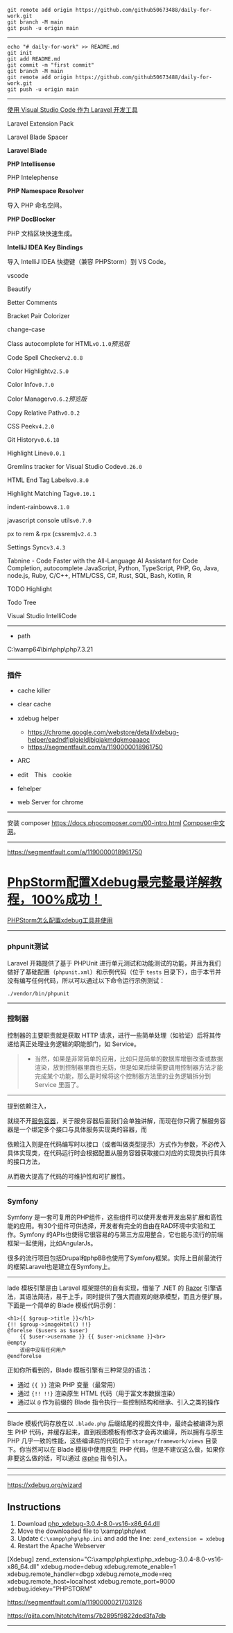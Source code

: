 ```
git remote add origin https://github.com/github50673488/daily-for-work.git
git branch -M main
git push -u origin main
```



---





```
echo "# daily-for-work" >> README.md
git init
git add README.md
git commit -m "first commit"
git branch -M main
git remote add origin https://github.com/github50673488/daily-for-work.git
git push -u origin main
```

---

[使用 Visual Studio Code 作为 Laravel 开发工具](https://laravelacademy.org/post/8016)

Laravel Extension Pack

Laravel Blade Spacer

**Laravel Blade**

**PHP Intellisense**

PHP Intelephense

**PHP Namespace Resolver**

导入 PHP 命名空间。

**PHP DocBlocker**

PHP 文档区块快速生成。

**IntelliJ IDEA Key Bindings**

导入 IntelliJ IDEA 快捷键（兼容 PHPStorm）到 VS Code。



vscode



Beautify

Better Comments

Bracket Pair Colorizer

change-case

Class autocomplete for HTML`v0.1.0`*预览版*

Code Spell Checker`v2.0.8`

Color Highlight`v2.5.0`

Color Info`v0.7.0`

Color Manager`v0.6.2`*预览版*

Copy Relative Path`v0.0.2`

CSS Peek`v4.2.0`

Git History`v0.6.18`

Highlight Line`v0.0.1`

Gremlins tracker for Visual Studio Code`v0.26.0`

HTML End Tag Labels`v0.8.0`

Highlight Matching Tag`v0.10.1`

indent-rainbow`v8.1.0`

javascript console utils`v0.7.0`

px to rem & rpx (cssrem)`v2.4.3`

Settings Sync`v3.4.3`

Tabnine - Code Faster with the All-Language AI Assistant for Code Completion, autocomplete JavaScript, Python, TypeScript, PHP, Go, Java, node.js, Ruby, C/C++, HTML/CSS, C#, Rust, SQL, Bash, Kotlin, R

TODO Highlight

Todo Tree

Visual Studio IntelliCode



---



* path 



C:\wamp64\bin\php\php7.3.21



---

### 插件


- cache killer

- clear cache

- xdebug helper　
  - https://chrome.google.com/webstore/detail/xdebug-helper/eadndfjplgieldjbigjakmdgkmoaaaoc
  - https://segmentfault.com/a/1190000018961750

- ARC

- edit　This　cookie
- fehelper

- web Server for chrome




----

安装  composer https://docs.phpcomposer.com/00-intro.html [Composer中文网](http://www.phpcomposer.com/)。



---

https://segmentfault.com/a/1190000018961750



# [PhpStorm配置Xdebug最完整最详解教程，100%成功！](https://segmentfault.com/a/1190000018961750)





[PHPStorm怎么配置xdebug工具并使用](https://www.php.cn/jishu/php/410116.html)



---



### phpunit测试

Laravel 开箱提供了基于 PHPUnit 进行单元测试和功能测试的功能，并且为我们做好了基础配置（`phpunit.xml`）和示例代码（位于 `tests` 目录下），由于本节并没有编写任何代码，所以可以通过以下命令运行示例测试：



```
./vendor/bin/phpunit
```



---

### 控制器

控制器的主要职责就是获取 HTTP 请求，进行一些简单处理（如验证）后将其传递给真正处理业务逻辑的职能部门，如 Service。



> - 当然，如果是非常简单的应用，比如只是简单的数据库增删改查或数据渲染，放到控制器里面也无妨，但是如果后续需要调用控制器方法才能完成某个功能，那么是时候将这个控制器方法里的业务逻辑拆分到 Service 里面了。



---



提到依赖注入，

就绕不开[服务容器](https://laravelacademy.org/post/9534.html)，关于服务容器后面我们会单独讲解，而现在你只需了解服务容器是一个绑定多个接口与具体服务实现类的容器，而

依赖注入则是在代码编写时以接口（或者叫做类型提示）方式作为参数，不必传入具体实现类，在代码运行时会根据配置从服务容器获取接口对应的实现类执行具体的接口方法，

从而极大提高了代码的可维护性和可扩展性。

---



### Symfony

Symfony 是一套可复用的PHP组件，这些组件可以使开发者开发出易扩展和高性能的应用。有30个组件可供选择，开发者有完全的自由在RAD环境中实验和工作。Symfony 的APIs也使得它很容易的与第三方应用整合，它也能与流行的前端框架一起使用，比如AngularJs。

很多的流行项目包括Drupal和phpBB也使用了Symfony框架。实际上目前最流行的框架Laravel也是建立在Symfony上。



---

lade 模板引擎是由 Laravel 框架提供的自有实现，借鉴了 .NET 的 [Razor](http://www.w3school.com.cn/aspnet/razor_intro.asp) 引擎语法，其语法简洁，易于上手，同时提供了强大而直观的继承模型，而且方便扩展。下面是一个简单的 Blade 模板代码示例：





```
<h1>{{ $group->title }}</h1> 
{!! $group->imageHtml() !!} 
@forelse ($users as $user) 
    {{ $user->username }} {{ $user->nickname }}<br> 
@empty 
    该组中没有任何用户 
@endforelse
```



正如你所看到的，Blade 模板引擎有三种常见的语法：

- 通过 `{{ }}` 渲染 PHP 变量（最常用）
- 通过 `{!! !!}` 渲染原生 HTML 代码（用于富文本数据渲染）
- 通过以 `@` 作为前缀的 Blade 指令执行一些控制结构和继承、引入之类的操作



---

Blade 模板代码存放在以 `.blade.php` 后缀结尾的视图文件中，最终会被编译为原生 PHP 代码，并缓存起来，直到视图模板有修改才会再次编译，所以拥有与原生 PHP 几乎一致的性能，这些编译后的代码位于 `storage/framework/views` 目录下。你当然可以在 Blade 模板中使用原生 PHP 代码，但是不建议这么做，如果你非要这么做的话，可以通过 [@php](https://laravelacademy.org/post/8773.html#toc-13) 指令引入。



---

---

https://xdebug.org/wizard

## Instructions

1. Download [php_xdebug-3.0.4-8.0-vs16-x86_64.dll](https://xdebug.org/files/php_xdebug-3.0.4-8.0-vs16-x86_64.dll)
2. Move the downloaded file to \xampp\php\ext
3. Update `C:\xampp\php\php.ini` and add the line:
   `zend_extension = xdebug`
4. Restart the Apache Webserver



[Xdebug]
zend_extension="C:\xampp\php\ext\php_xdebug-3.0.4-8.0-vs16-x86_64.dll"
xdebug.mode=debug
xdebug.remote_enable=1 
xdebug.remote_handler=dbgp
xdebug.remote_mode=req 
xdebug.remote_host=localhost 
xdebug.remote_port=9000
xdebug.idekey="PHPSTORM"





https://segmentfault.com/a/1190000021703126



https://qiita.com/hitotch/items/7b2895f9822ded3fa7db

---







